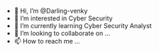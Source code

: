 - 👋 Hi, I’m @Darling-venky
- 👀 I’m interested in Cyber Security 
- 🌱 I’m currently learning Cyber Security Analyst
- 💞️ I’m looking to collaborate on ...
- 📫 How to reach me ...

<!---
Darling-venky/Darling-venky is a ✨ special ✨ repository because its `README.md` (this file) appears on your GitHub profile.
You can click the Preview link to take a look at your changes.
--->
